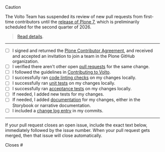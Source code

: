 > [!CAUTION]
The Volto Team has suspended its review of new pull requests from first-time contributors until the [release of Plone 7](https://plone.org/download/release-schedule), which is preliminarily scheduled for the second quarter of 2026.
> [Read details](https://6.docs.plone.org/volto/contributing/index.html).

-----

- [ ] I signed and returned the [Plone Contributor Agreement](https://plone.org/foundation/contributors-agreement), and received and accepted an invitation to join a team in the Plone GitHub organization.
- [ ] I verified there aren't other open [pull requests](https://github.com/plone/volto/pulls) for the same change.
- [ ] I followed the guidelines in [Contributing to Volto](https://6.docs.plone.org/volto/contributing/index.html).
- [ ] I successfully ran [code linting checks](https://6.docs.plone.org/volto/contributing/linting.html) on my changes locally.
- [ ] I successfully ran [unit tests](https://6.docs.plone.org/volto/contributing/testing.html) on my changes locally.
- [ ] I successfully ran [acceptance tests](https://6.docs.plone.org/volto/contributing/acceptance-tests.html) on my changes locally.
- [ ] If needed, I added new tests for my changes.
- [ ] If needed, I added [documentation](https://6.docs.plone.org/volto/contributing/documentation.html#narrative-documentation) for my changes, either in the Storybook or narrative documentation.
- [ ] I included a [change log entry](https://6.docs.plone.org/contributing/index.html#contributing-change-log-label) in my commits.

-----

If your pull request closes an open issue, include the exact text below, immediately followed by the issue number. When your pull request gets merged, then that issue will close automatically.

Closes #

